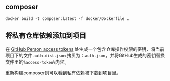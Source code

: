 ## composer


```
docker build -t composer:latest -f docker/Dockerfile .
```

## 将私有仓库依赖添加到项目

在 [GitHub Person access tokens](https://github.com/settings/tokens) 处生成一个包含仓库操作权限的密钥，将当前项目下的文件 `auth.dist.json` 拷贝为：`auth.json`，并将GitHub生成的密钥替换文件里的`%access-token%`内容。

重新构建composer则可以看到私有依赖被下载到项目里。
